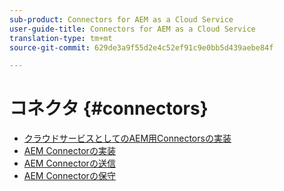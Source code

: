 ```yaml
---
sub-product: Connectors for AEM as a Cloud Service
user-guide-title: Connectors for AEM as a Cloud Service
translation-type: tm+mt
source-git-commit: 629de3a9f55d2e4c52ef91c9e0bb5d439aebe84f

---
```



# コネクタ {#connectors}

+ [クラウドサービスとしてのAEM用Connectorsの実装](/help/connectors/home.md)
+ [AEM Connectorの実装](implement.md)
+ [AEM Connectorの送信](submit.md)
+ [AEM Connectorの保守](maintain.md)
